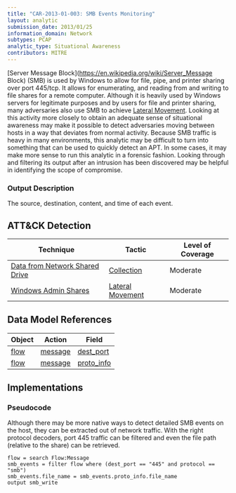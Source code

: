 ```yaml
---
title: "CAR-2013-01-003: SMB Events Monitoring"
layout: analytic
submission_date: 2013/01/25
information_domain: Network
subtypes: PCAP
analytic_type: Situational Awareness
contributors: MITRE
---
```


[Server Message Block](https://en.wikipedia.org/wiki/Server_Message Block) (SMB) is used by Windows to allow for file, pipe, and printer sharing over port 445/tcp. It allows for enumerating, and reading from and writing to file shares for a remote computer. Although it is heavily used by Windows servers for legitimate purposes and by users for file and printer sharing, many adversaries also use SMB to achieve [Lateral Movement](https://attack.mitre.org/tactics/TA0008). Looking at this activity more closely to obtain an adequate sense of situational awareness may make it possible to detect adversaries moving between hosts in a way that deviates from normal activity. Because SMB traffic is heavy in many environments, this analytic may be difficult to turn into something that can be used to quickly detect an APT. In some cases, it may make more sense to run this analytic in a forensic fashion. Looking through and filtering its output after an intrusion has been discovered may be helpful in identifying the scope of compromise. 

### Output Description

The source, destination, content, and time of each event.

## ATT&CK Detection

|Technique |Tactic |Level of Coverage |
|---|---|---|
|[Data from Network Shared Drive](https://attack.mitre.org/techniques/T1039/)|[Collection](https://attack.mitre.org/tactics/TA0009/)|Moderate|
|[Windows Admin Shares](https://attack.mitre.org/techniques/T1077/)|[Lateral Movement](https://attack.mitre.org/tactics/TA0008/)|Moderate|

## Data Model References

|Object|Action|Field|
|---|---|---|
|[flow](/data_model/flow) | [message](/data_model/flow#message) | [dest_port](/data_model/flow#dest_port) |
|[flow](/data_model/flow) | [message](/data_model/flow#message) | [proto_info](/data_model/flow#proto_info) |


## Implementations

### Pseudocode

Although there may be more native ways to detect detailed SMB events on the host, they can be extracted out of network traffic. With the right protocol decoders, port 445 traffic can be filtered and even the file path (relative to the share) can be retrieved. 

```
flow = search Flow:Message
smb_events = filter flow where (dest_port == "445" and protocol == "smb")
smb_events.file_name = smb_events.proto_info.file_name
output smb_write
```

